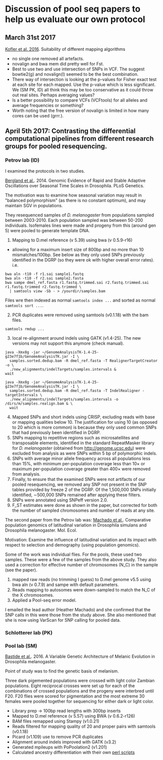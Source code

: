 # Discussion of pool seq papers to help us evaluate our own protocol

## March 31st 2017
[Kofler et al. 2016](http://www.g3journal.org/content/6/11/3507#sec-1). Suitability of different mapping algorithms
- no single one removed all artefacts.
- novalign and bwa mem did pretty well for Fst.
- Best to use two and use intersection of SNPs in VCF. The suggest bowtie2(g) and novalign(l) seemed to be the best combination.
- There way of intersection is looking at the p-values for Fisher exact test at each site for each mapped. Use the p-value which is less significant. We (SM PK, ID) all think this may be too conservative as it could throw out real sites. Perhaps averaging values? 
- Is a better possibility to compare VCFs (VCFtools) for all alleles and average frequencies or something?
- Worth noting that the free version of novalign is limited in how many cores can be used (grrr.).


## April 5th 2017: Contrasting the differential computational pipelines from different research groups for pooled resequencing.

### Petrov lab (ID)
I examined the protocols in two studies.

[Bergland et al.](http://journals.plos.org/plosgenetics/article?id=10.1371/journal.pgen.1004775). 2014. Genomic Evidence of Rapid and Stable Adaptive Oscillations over Seasonal Time Scales in Drosophila. PLoS Genetics.

The motivation was to examine how seasonal variation may result in "balanced polymorphism" (as there is no constant optimum), and may 
maintain SGV in populations.

They resequenced samples of *D. melanogaster* from populations sampled between 2003-2010. Each population sampled was between 50-200 individuals. Isofemales lines were made and progeny from this (around gen 5) were pooled to generate template DNA. 

1. Mapping to D.mel reference (v 5.39) using bwa (v 0.5.9-r16)
  - allowing for a maximum insert size of 800bp and no more than 10 mismatches/100bp. See below as they only used SNPs previously identified in the DGRP (so they were ok with higher overall error rates). i.e.
  ```{bash}
  bwa aln -t10 -f r1.sai sample1.fastq
  bwa aln -t10 -f r2.sai sample2.fasta
  bwa sampe dmel_ref.fasta r1.fastq.trimmed.sai r2.fastq.trimmed.sai r1.fastq.trimmed r2.fastq.trimmed \
    | samtools view -Sb - > /yourdir/samples.bam
  ```
 Files wre then indexed as normal `samtools index ...` and sorted as normal `samtools sort ...`.
 
2. PCR duplicates were removed using samtools (v0.1.18) with the bam files.
```{bash}
samtools rmdup ...
```

3. local re-alignment around indels using GATK (v1.4-25). The new versions may not support this anymore (check manual).

```{bash}
java -Xmx8g -jar ~/GenomeAnalysisTK-1.4-25-g23e7f1b/GenomeAnalysisTK.jar -I \ 
  samples.sorted.dedup.bam -R dmel_ref.fasta -T RealignerTargetCreator -o \
  ./new_alignments/indelTargets/samples.intervals &
wait

java -Xmx8g -jar ~/GenomeAnalysisTK-1.4-25-g23e7f1b/GenomeAnalysisTK.jar -I \ 
  samples.sorted.dedup.bam -R dmel_ref.fasta -T IndelRealigner -targetIntervals \ 
  ./new_alignments/indelTargets/samples.intervals -o /dirs/m/samples.realign.bam & \
  wait

```
4. Mapped SNPs and short indels using CRISP, excluding reads with base or mapping qualities below 10. The justification for using 10 (as opposed to 20 which is more common) is because they only used common SNPs that had previously been identified in DGRP.
5. SNPs mapping to repetitive regions such as microsatellites and transposable elements, identified in the standard RepeatMasker library for *D. melanogaster* (obtained from http://genome.ucsc.edu) were excluded from analysis as were SNPs within 5 bp of polymorphic indels.
6. SNPs with average minor allele frequency across all populations less than 15%, with minimum per-population coverage less than 10× or maximum per-population coverage greater than 400× were removed from analysis.
7. Finally, to ensure that the examined SNPs were not artifacts of our pooled resequencing, we removed any SNP not present in the SNP tables provided by freeze 2 of the DGRP. Of the 1,500,000 SNPs initially identified, ∼500,000 SNPs remained after applying these filters.
8. SNPs were annotated using SNPeff version 2.0.
9. F_ST estimates were done as shown in the paper, but corrected for both the number of sampled chromosomes and number of reads at any site.

The second paper from the Petrov lab was:
[Machado et al.](http://onlinelibrary.wiley.com/doi/10.1111/mec.13446/abstract). Comparative population genomics of latitudinal variation in Drosophila simulans and Drosophila melanogaster. Mol. Ecol.

Motivation: Examine the influence of latitudinal variation and its impact with respect to selection and demography (using population genomics).

Some of the work was individual flies. For the pools, these used two samples. These were a few of the samples from the above study.
They also used a correction for effective number of chromosomes (N_C) in the sample (see the paper).
1. mapped raw reads (no trimming I guess) to D.mel genome v5.5 using bwa aln (v 0.7.9) and sampe with default parameters.
2. Reads mapping to autosomes were down-sampled to match the N_C of the X chromosomes.
3. Applied a Pool-seq error model.

I emailed the lead author (Heather Machado) and she confirmed that the SNP calls in this were those from the study above. She also mentioned that she is now using VarScan for SNP calling for pooled data.
### Schlotterer lab (PK)

### Pool lab (SM)
[Bastide et al.](http://genetics.org/content/early/2016/09/15/genetics.116.192492). 2016. A Variable Genetic Architecture of Melanic Evolution in Drosophila melanogaster.

Point of study was to find the genetic basis of melanism.

Three dark pigemented populations were crossed with light color Zambian populations. Eight reciprocal crosses were set up for each of the combinations of crossed populations and the progeny were interbred until F20. F20 flies were scored for pigmentation and the most extreme 30 females were pooled together for sequencing for either dark or light color.

  - Library prep -> 100bp read lengths with 300bp inserts 
  - Mapped to D.mel reference (v 5.57) using BWA (v 0.6.2-r126) 
  - BAM files remapped using Stampy (v1.0.21)
  - Reads filtered for mapping quality of 20 and proper pairs with samtools (v0.1.18)
  - Picard (v1.109) use to remove PCR duplicates
  - Alignment around indels improved with GATK (v3.2)
  - Generated mpileups with PoPoolation2 (v1.201)
  - Calculated ancestry differentiation with their own [perl scripts](https://github.com/JohnEPool/SIBSAM1)

